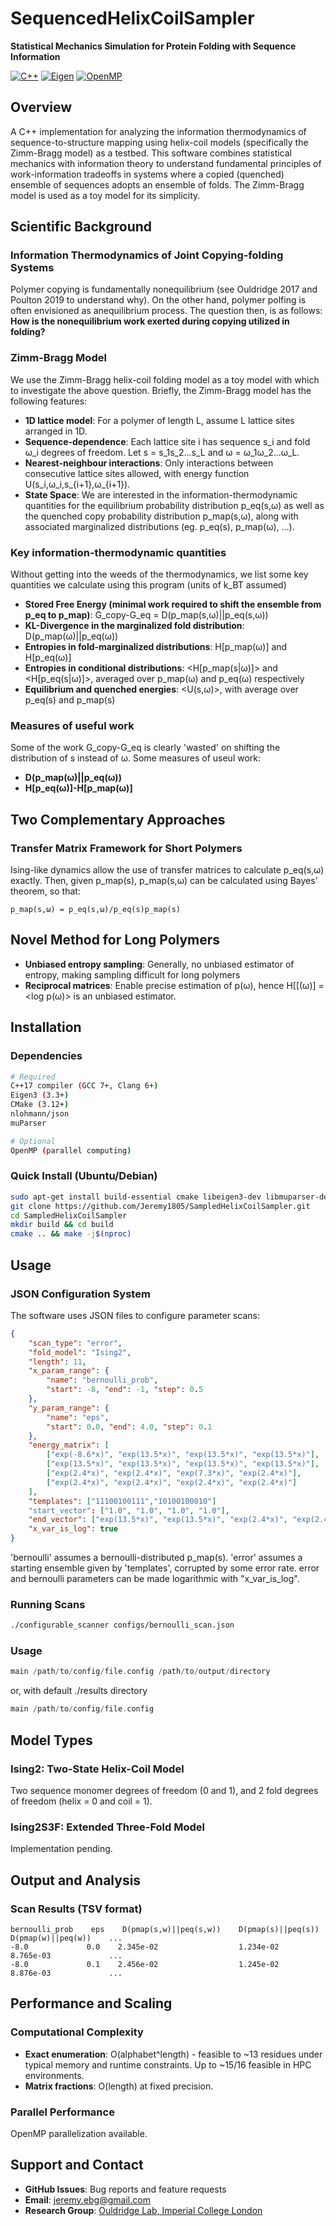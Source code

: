 # SequencedHelixCoilSampler

**Statistical Mechanics Simulation for Protein Folding with Sequence Information**

[![C++](https://img.shields.io/badge/C%2B%2B-17-blue.svg)](https://isocpp.org/)
[![Eigen](https://img.shields.io/badge/Eigen-3.0%2B-green.svg)](https://eigen.tuxfamily.org/)
[![OpenMP](https://img.shields.io/badge/OpenMP-Enabled-orange.svg)](https://www.openmp.org/)

## Overview

A C++ implementation for analyzing the information thermodynamics of sequence-to-structure mapping using helix-coil models (specifically the Zimm-Bragg model) as a testbed. This software combines statistical mechanics with information theory to understand fundamental principles of work-information tradeoffs in systems where a copied (quenched) ensemble of sequences adopts an ensemble of folds. The Zimm-Bragg model is used as a toy model for its simplicity.  

## Scientific Background

### Information Thermodynamics of Joint Copying-folding Systems
Polymer copying is fundamentally nonequilibrium (see Ouldridge 2017 and Poulton 2019 to understand why). On the other hand, polymer polfing is often envisioned as anequilibrium process. The question then, is as follows: **How is the nonequilibrium work exerted during copying utilized in folding?**

### Zimm-Bragg Model
We use the Zimm-Bragg helix-coil folding model as a toy model with which to investigate the above question. Briefly, the Zimm-Bragg model has the following features:
- **1D lattice model**: For a polymer of length L, assume L lattice sites arranged in 1D. 
- **Sequence-dependence**: Each lattice site i has sequence s_i and fold ω_i degrees of freedom. Let s = s_1s_2...s_L and ω = ω_1ω_2...ω_L.
- **Nearest-neighbour interactions**: Only interactions between consecutive lattice sites allowed, with energy function U(s_i,ω_i,s_{i+1},ω_{i+1}).
- **State Space**: We are interested in the information-thermodynamic quantities for the equilibrium probability distribution p_eq(s,ω) as well as the quenched copy probability distribution p_map(s,ω), along with associated marginalized distributions (eg. p_eq(s), p_map(ω), ...).  

### Key information-thermodynamic quantities
Without getting into the weeds of the thermodynamics, we list some key quantities we calculate using this program (units of k_BT assumed)
- **Stored Free Energy (minimal work required to shift the ensemble from p_eq to p_map)**: G_copy-G_eq = D(p_map(s,ω)||p_eq(s,ω))
- **KL-Divergence in the marginalized fold distribution**: D(p_map(ω)||p_eq(ω))
- **Entropies in fold-marginalized distributions**: H[p_map(ω)] and H[p_eq(ω)]
- **Entropies in conditional distributions**: <H[p_map(s|ω)]> and <H[p_eq(s|ω)]>, averaged over p_map(ω) and p_eq(ω) respectively
- **Equilibrium and quenched energies**: <U(s,ω)>, with average over p_eq(s) and p_map(s)

### Measures of useful work
Some of the work G_copy-G_eq is clearly 'wasted' on shifting the distribution of s instead of ω. Some measures of useul work:
- **D(p_map(ω)||p_eq(ω))**
- **H[p_eq(ω)]-H[p_map(ω)]**

## Two Complementary Approaches

### Transfer Matrix Framework for Short Polymers
Ising-like dynamics allow the use of transfer matrices to calculate p_eq(s,ω) exactly. Then, given p_map(s), p_map(s,ω) can be calculated using Bayes' theorem, so that: 
```
p_map(s,ω) = p_eq(s,ω)/p_eq(s)p_map(s)
```

## Novel Method for Long Polymers
- **Unbiased entropy sampling**: Generally, no unbiased estimator of entropy, making sampling difficult for long polymers
- **Reciprocal matrices**: Enable precise estimation of p(ω), hence H[[(ω)] = <log p(ω)> is an unbiased estimator.

## Installation

### Dependencies
```bash
# Required
C++17 compiler (GCC 7+, Clang 6+)
Eigen3 (3.3+)
CMake (3.12+)
nlohmann/json
muParser

# Optional  
OpenMP (parallel computing)
```

### Quick Install (Ubuntu/Debian)
```bash
sudo apt-get install build-essential cmake libeigen3-dev libmuparser-dev nlohmann-json3-dev libomp-dev
git clone https://github.com/Jeremy1805/SampledHelixCoilSampler.git
cd SampledHelixCoilSampler
mkdir build && cd build
cmake .. && make -j$(nproc)
```

## Usage

### JSON Configuration System
The software uses JSON files to configure parameter scans:

```json
{
    "scan_type": "error",
    "fold_model": "Ising2", 
    "length": 11,
    "x_param_range": {
        "name": "bernoulli_prob",
        "start": -8, "end": -1, "step": 0.5
    },
    "y_param_range": {
        "name": "eps", 
        "start": 0.0, "end": 4.0, "step": 0.1
    },
    "energy_matrix": [
        ["exp(-8.6*x)", "exp(13.5*x)", "exp(13.5*x)", "exp(13.5*x)"],
        ["exp(13.5*x)", "exp(13.5*x)", "exp(13.5*x)", "exp(13.5*x)"],
        ["exp(2.4*x)", "exp(2.4*x)", "exp(7.3*x)", "exp(2.4*x)"],
        ["exp(2.4*x)", "exp(2.4*x)", "exp(2.4*x)", "exp(2.4*x)"]
    ],
    "templates": ["11100100111","10100100010"]
    "start_vector": ["1.0", "1.0", "1.0", "1.0"],
    "end_vector": ["exp(13.5*x)", "exp(13.5*x)", "exp(2.4*x)", "exp(2.4*x)"],
    "x_var_is_log": true
}
```
'bernoulli' assumes a bernoulli-distributed p_map(s). 'error' assumes a starting ensemble given by 'templates', corrupted by some error rate. error and bernoulli parameters can be made logarithmic with "x_var_is_log".

### Running Scans
```bash
./configurable_scanner configs/bernoulli_scan.json
```

### Usage
```cpp
main /path/to/config/file.config /path/to/output/directory
```
or, with default ./results directory
```cpp
main /path/to/config/file.config
```

## Model Types

### Ising2: Two-State Helix-Coil Model
Two sequence monomer degrees of freedom (0 and 1), and 2 fold degrees of freedom (helix = 0 and coil = 1).

### Ising2S3F: Extended Three-Fold Model  
Implementation pending. 

## Output and Analysis

### Scan Results (TSV format)
```
bernoulli_prob    eps    D(pmap(s,w)||peq(s,w))    D(pmap(s)||peq(s))    D(pmap(w)||peq(w))    ...
-8.0             0.0    2.345e-02                  1.234e-02             8.765e-03             ...
-8.0             0.1    2.456e-02                  1.245e-02             8.876e-03             ...
```

## Performance and Scaling

### Computational Complexity
- **Exact enumeration**: O(alphabet^length) - feasible to ~13 residues under typical memory and runtime constraints. Up to ~15/16 feasible in HPC environments.
- **Matrix fractions**: O(length) at fixed precision.

### Parallel Performance
OpenMP parallelization available.

## Support and Contact

- **GitHub Issues**: Bug reports and feature requests
- **Email**: jeremy.ebg@gmail.com
- **Research Group**: [Ouldridge Lab, Imperial College London](https://www.imperial.ac.uk/principles-of-biomolecular-systems/)
